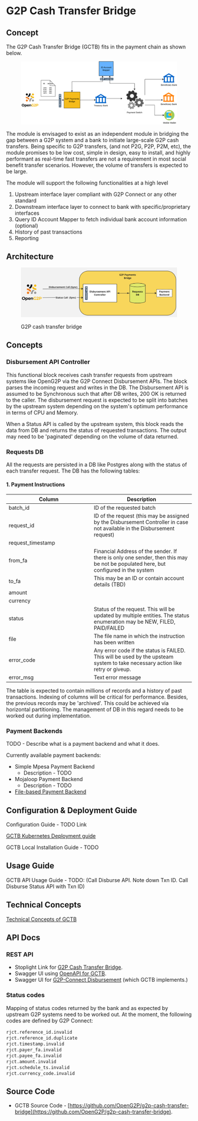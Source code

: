 # G2P Cash Transfer Bridge

## Concept

The G2P Cash Transfer Bridge (GCTB) fits in the payment chain as shown below.

<figure><img src="https://github.com/OpenG2P/openg2p-documentation/raw/develop/.gitbook/assets/gpb-payment-chain.png" alt=""><figcaption></figcaption></figure>

The module is envisaged to exist as an independent module in bridging the gap between a G2P system and a bank to initiate large-scale G2P cash transfers. Being specific to G2P transfers, (and not P2G, P2P, P2M, etc), the module promises to be low cost, simple in design, easy to install, and highly performant as real-time fast transfers are not a requirement in most social benefit transfer scenarios. However, the volume of transfers is expected to be large.

The module will support the following functionalities at a high level

1. Upstream interface layer compliant with G2P Connect or any other standard
2. Downstream interface layer to connect to bank with specific/proprietary interfaces
3. Query ID Account Mapper to fetch individual bank account information (optional)
4. History of past transactions
5. Reporting

## Architecture

<figure><img src="../../../.gitbook/assets/g2p-cash-transfer-bridge.jpg" alt=""><figcaption><p>G2P cash transfer bridge</p></figcaption></figure>

## Concepts

### Disbursement API Controller

This functional block receives cash transfer requests from upstream systems like OpenG2P via the G2P Connect Disbursement APIs. The block parses the incoming request and writes in the DB. The Disbursement API is assumed to be Synchronous such that after DB writes, 200 OK is returned to the caller. The disbursement request is expected to be split into batches by the upstream system depending on the system's optimum performance in terms of CPU and Memory.

When a Status API is called by the upstream system, this block reads the data from DB and returns the status of requested transactions. The output may need to be 'paginated' depending on the volume of data returned.

### Requests DB

All the requests are persisted in a DB like Postgres along with the status of each transfer request. The DB has the following tables:

#### 1. Payment Instructions

<table><thead><tr><th width="217">Column</th><th>Description</th></tr></thead><tbody><tr><td>batch_id</td><td>ID of the requested batch</td></tr><tr><td>request_id</td><td>ID of the request (this may be assigned by the Disbursement Controller in case not available in the Disbursement request)</td></tr><tr><td>request_timestamp</td><td></td></tr><tr><td>from_fa</td><td>Financial Address of the sender. If there is only one sender, then this may be not be populated here, but configured in the system</td></tr><tr><td>to_fa</td><td>This may be an ID or contain account details (TBD)</td></tr><tr><td>amount</td><td></td></tr><tr><td>currency</td><td></td></tr><tr><td>status</td><td>Status of the request. This will be updated by multiple entities. The status enumeration may be NEW, FILED, PAID/FAILED</td></tr><tr><td>file</td><td>The file name in which the instruction has been written</td></tr><tr><td>error_code</td><td>Any error code if the status is FAILED. This will be used by the upsteam system to take necessary action like retry or giveup.</td></tr><tr><td>error_msg</td><td>Text error message</td></tr></tbody></table>

The table is expected to contain millions of records and a history of past transactions. Indexing of columns will be critical for performance. Besides, the previous records may be 'archived'. This could be achieved via horizontal partitioning. The management of DB in this regard needs to be worked out during implementation.

### Payment Backends

TODO - Describe what is a payment backend and what it does.

Currently available payment backends:

* Simple Mpesa Payment Backend
  * Description - TODO
* Mojaloop Payment Backend
  * Description - TODO
* [File-based Payment Backend](https://github.com/OpenG2P/openg2p-documentation/blob/1.2.1/platform/modules/g2p-payments-bridge.md)

## Configuration & Deployment Guide

Configuration Guide - TODO Link

[GCTB Kubernetes Deployment guide](../../../deployment/openg2p-modules-deployment/#g2p-cash-transfer-bridge-deployment)

GCTB Local Installation Guide - TODO

## Usage Guide

GCTB API Usage Guide - TODO: (Call Disburse API. Note down Txn ID. Call Disburse Status API with Txn ID)

## Technical Concepts

[Technical Concepts of GCTB](../../../developer-zone/repositories/g2p-cash-transfer-bridge.md)

## API Docs

### REST API

* Stoplight Link for [G2P Cash Transfer Bridge](https://openg2p.stoplight.io/docs/g2p-cash-transfer-bridge).
* Swagger UI using [OpenAPI for GCTB](https://validator.swagger.io/?url=https://raw.githubusercontent.com/OpenG2P/g2p-cash-transfer-bridge/develop/api-docs/generated/openapi.json).
* Swagger UI for [G2P-Connect Disbursement](https://validator.swagger.io/?url=https://raw.githubusercontent.com/g2p-connect/specs/draft/release/yaml/disburse\_core\_api\_v1.0.0.yaml) (which GCTB implements.)

### Status codes

Mapping of status codes returned by the bank and as expected by upstream G2P systems need to be worked out. At the moment, the following codes are defined by G2P Connect:

```
rjct.reference_id.invalid
rjct.reference_id.duplicate 
rjct.timestamp.invalid
rjct.payer_fa.invalid
rjct.payee_fa.invalid
rjct.amount.invalid
rjct.schedule_ts.invalid 
rjct.currency_code.invalid 
```

## Source Code

* GCTB Source Code - [https://github.com/OpenG2P/g2p-cash-transfer-bridge](https://github.com/OpenG2P/g2p-cash-transfer-bridge).
